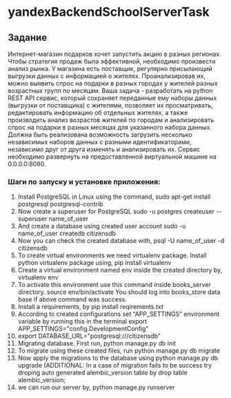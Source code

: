 # yandexBackendSchoolServerTask

## Задание
Интернет-магазин подарков хочет запустить акцию в разных регионах. Чтобы стратегия продаж была эффективной, необходимо произвести анализ рынка.
У магазина есть поставщик, регулярно присылающий выгрузки данных с информацией о жителях. Проанализировав их, можно выявить спрос на подарки в разных городах
у жителей разных возрастных групп по месяцам.
Ваша задача - разработать на python REST API сервис, который сохраняет переданные ему наборы данных (выгрузки от поставщика) c жителями, позволяет их просматривать, редактировать информацию об отдельных жителях, а также производить анализ возрастов жителей по городам и анализировать спрос на подарки в разных месяцах для указанного набора данных.
Должна быть реализована возможность загрузить несколько независимых наборов данных с разными идентификаторами, независимо друг от друга изменять
и анализировать их.
Сервис необходимо развернуть на предоставленной виртуальной машине на 0.0.0.0:8080.

### Шаги по запуску и установке приложения:
1. Install PostgreSQL in Linux using the command,
sudo apt-get install postgresql postgresql-contrib
2. Now create a superuser for PostgreSQL
sudo -u postgres createuser --superuser name_of_user
3. And create a database using created user account
sudo -u name_of_user createdb citizensdb
4. Now you can check the created database with,
psql -U name_of_user -d citizensdb
5. To create virtual environments we need virtualenv package. Install python virtualenv package using,
pip install virtualenv
6. Create a virtual environment named env inside the created directory by,
virtualenv env
7. To activate this environment use this command inside books_server directory.
source env/bin/activate
You should log into books_store data base if above command was success.
8. Install a requirements, by
pip install reqirements.txt
9. According to created configurations set “APP_SETTINGS” environment variable by running this in the terminal
export APP_SETTINGS="config.DevelopmentConfig"
10. export DATABASE_URL="postgresql:///citizensdb"
11. Migrating database. First run,
python manage.py db init
12. To migrate using these created files, run
python manage.py db migrate
13. Now apply the migrations to the database using
python manage.py db upgrade
(ADDITIONAL: In a case of migration fails to be success try droping auto generated alembic_version table by 
drop table alembic_version;
14. we can run our server by,
python manage.py runserver
